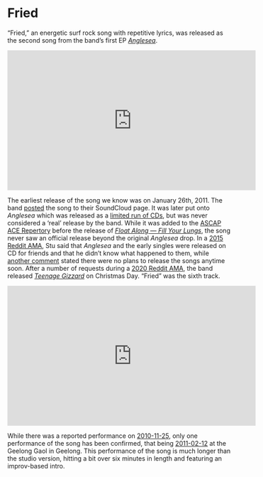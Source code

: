 # Fried

“Fried,” an energetic surf rock song with repetitive lyrics, was released as the second song from the band’s first EP *[Anglesea](https://kglw.net/discography/anglesea)*. 

<div style="text-align: center;"><iframe width="560" height="315" src="https://www.youtube.com/embed/ZVSWW0q8rhs?si=dTwprEbX3jgxv4kD" title="YouTube video player" frameborder="0" allow="accelerometer; autoplay; clipboard-write; encrypted-media; gyroscope; picture-in-picture; web-share" referrerpolicy="strict-origin-when-cross-origin" allowfullscreen></iframe></div>

The earliest release of the song we know was on January 26th, 2011. The band [posted](https://www.facebook.com/100044289166773/posts/173226506055815/?rdid=FoUCdIcvm5eRH5ms) the song to their SoundCloud page. It was later put onto *Anglesea* which was released as a [limited run of CDs](https://www.discogs.com/release/4050315-King-Gizzard-And-The-Lizard-Wizard-Anglesea/image/SW1hZ2U6Nzk0MTgwOA==), but was never considered a ‘real’ release by the band. While it was added to the [ASCAP ACE Repertory](https://www.ascap.com/repertory#/ace/search/workID/885396565) before the release of *[Float Along — Fill Your Lungs](https://kglw.net/discography/float-along-fill-your-lungs)*, the song never saw an official release beyond the original *Anglesea* drop. In a [2015 Reddit AMA](https://www.reddit.com/r/indieheads/comments/3vcjjx/comment/cxmavdf/?utm_source=share&utm_medium=web2x&context=3), Stu said that *Anglesea* and the early singles were released on CD for friends and that he didn’t know what happened to them, while [another comment](https://www.reddit.com/r/indieheads/comments/3vcjjx/comment/cxmb3ul/?utm_source=share&utm_medium=web2x&context=3) stated there were no plans to release the songs anytime soon. After a number of requests during a [2020 Reddit AMA](https://www.reddit.com/r/indieheads/comments/k43r6p/comment/ge6r4lt/?utm_source=share&utm_medium=web2x&context=3), the band released *[Teenage Gizzard](https://kglw.net/discography/teenage-gizzard)* on Christmas Day. “Fried” was the sixth track.

<div style="text-align: center;"> <iframe width="560" height="315" src="https://www.youtube.com/embed/vexBVC9zghY?si=Kl4M0zJ1i0UC6_FJ&amp;start=738" title="YouTube video player" frameborder="0" allow="accelerometer; autoplay; clipboard-write; encrypted-media; gyroscope; picture-in-picture; web-share" referrerpolicy="strict-origin-when-cross-origin" allowfullscreen></iframe></div>

While there was a reported performance on [2010-11-25](https://kglw.net/setlists/king-gizzard-the-lizard-wizard-november-25-2010-unknown-venue-naarm-melbourne-vic-australia.html), only one performance of the song has been confirmed, that being [2011-02-12](https://kglw.net/setlists/king-gizzard-the-lizard-wizard-february-12-2011-geelong-gaol-museum-geelong-vic-australia.html) at the Geelong Gaol in Geelong. This performance of the song is much longer than the studio version, hitting a bit over six minutes in length and featuring an improv-based intro.
